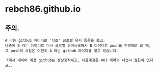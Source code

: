 # rebch86.github.io

## 주의.

```
A 라는 github 아이디로 '최초' 글로벌 유저 등록을 했고,
나중에 B 라는 아이디로 다시 글로벌 유저등록해서 B 아이디로 push를 진행하려 할 때,
그 push의 시점은 여전히 A 라는 github 아이디를 찾고 있습니다.

그래서 네이버 계정 github는 정상동작하고, 다음계정은 403 에러가 나면서 권한이 없다고..
```
